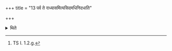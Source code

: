 +++
title = "13 पर्व ते राध्यासमित्यसिदमधिनिदधाति"

+++

<details><summary>थिते</summary>

13. With parva te rādhyāsam...[^1] he places the sickle on (the Darbha-blades)

[^1]: TS I. 1.2.g.
</details>
